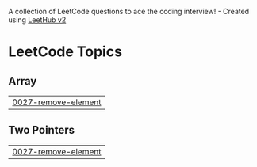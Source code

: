 A collection of LeetCode questions to ace the coding interview! - Created using [LeetHub v2](https://github.com/arunbhardwaj/LeetHub-2.0)
<!---LeetCode Topics Start-->
# LeetCode Topics
## Array
|  |
| ------- |
| [0027-remove-element](https://github.com/eyadselmy1/technicalInterviews/tree/master/0027-remove-element) |
## Two Pointers
|  |
| ------- |
| [0027-remove-element](https://github.com/eyadselmy1/technicalInterviews/tree/master/0027-remove-element) |
<!---LeetCode Topics End-->